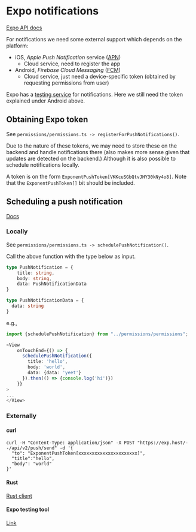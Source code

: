 # Expo notifications

[Expo API docs](https://docs.expo.io/versions/latest/sdk/notifications/)

For notifications we need some external support which depends on the platform:
- iOS, *Apple Push Notification* service ([APN](https://developer.apple.com/library/archive/documentation/NetworkingInternet/Conceptual/RemoteNotificationsPG/APNSOverview.html))
    - Cloud service, need to register the app
- Android, *Firebase Cloud Messaging* ([FCM](https://firebase.google.com/docs/cloud-messaging/))
    - Cloud service, just need a device-specific token (obtained by requesting permissions from user)

Expo has a [testing service](https://expo.io/notifications) for notifications. Here we still need the token explained under Android above.

## Obtaining Expo token
See `permissions/permissions.ts -> registerForPushNotifications()`. 

Due to the nature of these tokens, we may need to store these on the backend and handle notifications there (also makes more sense given that updates are detected on the backend.)
Although it is also possible to schedule notifications locally.

A token is on the form `ExponentPushToken[VKKcuSGbQtvJHY30kNy4o8]`.
Note that the `ExponentPushToken[]` bit should be included.

## Scheduling a push notification
[Docs](https://docs.expo.io/push-notifications/sending-notifications/)

### Locally
See `permissions/permissions.ts -> schedulePushNotification()`.

Call the above function with the type below as input.

```typescript
type PushNotification = {
    title: string,
    body: string,
    data: PushNotificationData
}

type PushNotificationData = {
  data: string
}
```

e.g.,
```typescript
import {schedulePushNotification} from "../permissions/permissions";

<View
    onTouchEnd={() => {
      schedulePushNotification({
        title: 'hello',
        body: 'world',
        data: {data: 'yeet'}
      }).then(() => {console.log('hi')})
    }}
>
...
</View>
```

### Externally

#### curl

```shell
curl -H "Content-Type: application/json" -X POST "https://exp.host/--/api/v2/push/send" -d '{
  "to": "ExponentPushToken[xxxxxxxxxxxxxxxxxxxxxx]",
  "title":"hello",
  "body": "world"
}'

```

#### Rust

[Rust client](https://github.com/expo/expo-server-sdk-rust)

#### Expo testing tool

[Link](https://expo.io/notifications)

